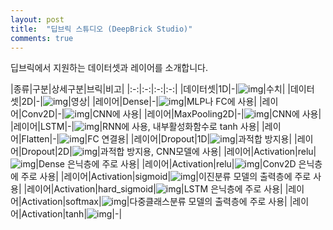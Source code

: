 ```yaml
---
layout: post
title:  "딥브릭 스튜디오 (DeepBrick Studio)"
comments: true
---
```

딥브릭에서 지원하는 데이터셋과 레이어를 소개합니다.

|종류|구분|상세구분|브릭|비고|
|:-:|:-:|:-:|:-:|
|데이터셋|1D|-|![img](http://tykimos.github.com/Keras/warehouse/DeepBrick/Model_Recipe_Part_Dataset_Vector_s.png)|수치|
|데이터셋|2D|-|![img](http://tykimos.github.com/Keras/warehouse/DeepBrick/Model_Recipe_Part_Dataset2D_s.png)|영상|
|레이어|Dense|-|![img](http://tykimos.github.com/Keras/warehouse/DeepBrick/Model_Recipe_Part_Dense_s.png)|MLP나 FC에 사용|
|레이어|Conv2D|-|![img](http://tykimos.github.com/Keras/warehouse/DeepBrick/Model_Recipe_Part_Conv2D_s.png)|CNN에 사용|
|레이어|MaxPooling2D|-|![img](http://tykimos.github.com/Keras/warehouse/DeepBrick/Model_Recipe_Part_MaxPooling2D_s.png)|CNN에 사용|
|레이어|LSTM|-|![img](http://tykimos.github.com/Keras/warehouse/DeepBrick/Model_Recipe_Part_LSTM_s.png)|RNN에 사용, 내부활성화함수로 tanh 사용|
|레이어|Flatten|-|![img](http://tykimos.github.com/Keras/warehouse/DeepBrick/Model_Recipe_Part_Flatten_s.png)|FC 연결용|
|레이어|Dropout|1D|![img](http://tykimos.github.com/Keras/warehouse/DeepBrick/Model_Recipe_Part_Dropout_1D_s.png)|과적합 방지용|
|레이어|Dropout|2D|![img](http://tykimos.github.com/Keras/warehouse/DeepBrick/Model_Recipe_Part_Dropout_2D_s.png)|과적합 방지용, CNN모델에 사용|
|레이어|Activation|relu|![img](http://tykimos.github.com/Keras/warehouse/DeepBrick/Model_Recipe_Part_Activation_Relu_s.png)|Dense 은닉층에 주로 사용|
|레이어|Activation|relu|![img](http://tykimos.github.com/Keras/warehouse/DeepBrick/Model_Recipe_Part_Activation_relu_2D_s.png)|Conv2D 은닉층에 주로 사용|
|레이어|Activation|sigmoid|![img](http://tykimos.github.com/Keras/warehouse/DeepBrick/Model_Recipe_Part_Activation_sigmoid_s.png)|이진분류 모델의 출력층에 주로 사용|
|레이어|Activation|hard_sigmoid|![img](http://tykimos.github.com/Keras/warehouse/DeepBrick/Model_Recipe_Part_Activation_hard_sigmoid_s.png)|LSTM 은닉층에 주로 사용|
|레이어|Activation|softmax|![img](http://tykimos.github.com/Keras/warehouse/DeepBrick/Model_Recipe_Part_Activation_softmax_s.png)|다중클래스분류 모델의 출력층에 주로 사용|
|레이어|Activation|tanh|![img](http://tykimos.github.com/Keras/warehouse/DeepBrick/Model_Recipe_Part_Activation_tanh_s.png)|-|